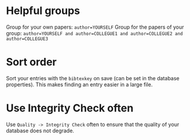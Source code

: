 # Helpful groups

Group for your own papers: `author=YOURSELF`
Group for the papers of your group: `author=YOURSELF and author=COLLEGUE1 and author=COLLEGUE2 and author=COLLEGUE3`

# Sort order

Sort your entries with the `bibtexkey` on save (can be set in the database properties). This makes finding an entry easier in a large file. 

# Use Integrity Check often

Use `Quality -> Integrity Check` often to ensure that the quality of your database does not degrade. 